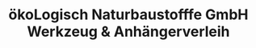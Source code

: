---
title: "ökoLogisch Naturbaustofffe GmbH Werkzeug & Anhängerverleih"
url: /bad-oldesloe/oekologisch-naturbaustofffe-gmbh-werkzeug-und-anhaengerverleih/
shop: Baumarkt
---
